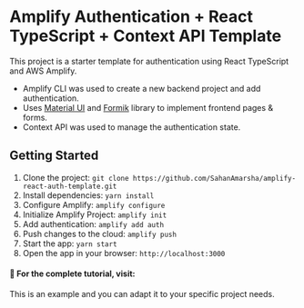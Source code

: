 # Amplify Authentication + React TypeScript + Context API Template

This project is a starter template for authentication using React TypeScript and AWS Amplify. 
- Amplify CLI was used to create a new backend project and add authentication. 
- Uses [Material UI](https://mui.com/material-ui/getting-started/overview/) and [Formik](https://formik.org/docs/examples/with-material-ui) library to implement frontend pages & forms.
- Context API was used to manage the authentication state.

## Getting Started
1. Clone the project: `git clone https://github.com/SahanAmarsha/amplify-react-auth-template.git`
2. Install dependencies: `yarn install`
3. Configure Amplify: `amplify configure`
4. Initialize Amplify Project: `amplify init`
5. Add authentication: `amplify add auth`
6. Push changes to the cloud: `amplify push`
7. Start the app: `yarn start`
8. Open the app in your browser: `http://localhost:3000`

#### 📌 For the complete tutorial, visit: 

This is an example and you can adapt it to your specific project needs.